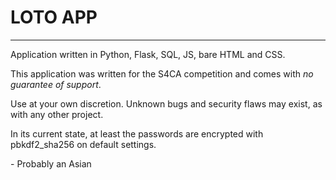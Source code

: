 # LOTO APP

---

Application written in Python, Flask, SQL, JS, bare HTML and CSS.

This application was written for the S4CA competition and comes with *no guarantee of support*.

Use at your own discretion. Unknown bugs and security flaws may exist, as with any other project.

In its current state, at least the passwords are encrypted with pbkdf2_sha256 on default settings.



\- Probably an Asian